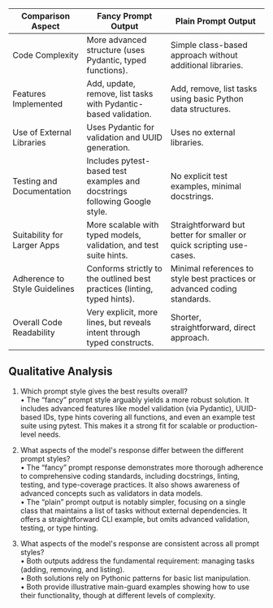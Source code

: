 | Comparison Aspect              | Fancy Prompt Output                                                          | Plain Prompt Output                                                      |
|-------------------------------|------------------------------------------------------------------------------|---------------------------------------------------------------------------|
| Code Complexity               | More advanced structure (uses Pydantic, typed functions).                    | Simple class-based approach without additional libraries.                 |
| Features Implemented          | Add, update, remove, list tasks with Pydantic-based validation.              | Add, remove, list tasks using basic Python data structures.               |
| Use of External Libraries     | Uses Pydantic for validation and UUID generation.                            | Uses no external libraries.                                               |
| Testing and Documentation     | Includes pytest-based test examples and docstrings following Google style.   | No explicit test examples, minimal docstrings.                            |
| Suitability for Larger Apps   | More scalable with typed models, validation, and test suite hints.           | Straightforward but better for smaller or quick scripting use-cases.      |
| Adherence to Style Guidelines | Conforms strictly to the outlined best practices (linting, typed hints).     | Minimal references to style best practices or advanced coding standards.  |
| Overall Code Readability      | Very explicit, more lines, but reveals intent through typed constructs.      | Shorter, straightforward, direct approach.                                |

## Qualitative Analysis

1. Which prompt style gives the best results overall?  
   • The “fancy” prompt style arguably yields a more robust solution. It includes advanced features like model validation (via Pydantic), UUID-based IDs, type hints covering all functions, and even an example test suite using pytest. This makes it a strong fit for scalable or production-level needs.  

2. What aspects of the model's response differ between the different prompt styles?  
   • The “fancy” prompt response demonstrates more thorough adherence to comprehensive coding standards, including docstrings, linting, testing, and type-coverage practices. It also shows awareness of advanced concepts such as validators in data models.  
   • The “plain” prompt output is notably simpler, focusing on a single class that maintains a list of tasks without external dependencies. It offers a straightforward CLI example, but omits advanced validation, testing, or type hinting.  

3. What aspects of the model's response are consistent across all prompt styles?  
   • Both outputs address the fundamental requirement: managing tasks (adding, removing, and listing).  
   • Both solutions rely on Pythonic patterns for basic list manipulation.  
   • Both provide illustrative main-guard examples showing how to use their functionality, though at different levels of complexity.